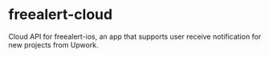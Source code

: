 # freealert-cloud
Cloud API for freealert-ios, an app that supports user receive notification for new projects from Upwork.
